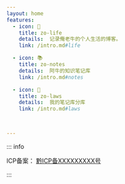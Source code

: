 ```yaml
---
layout: home
features:
  - icon: 🎁
    title: zo-life
    details:  记录俺老牛的个人生活的博客。 
    link: /intro.md#life

  - icon: 📚
    title: zo-notes
    details:  阿牛的知识笔记库
    link: /intro.md#notes

  - icon: 📔
    title: zo-laws
    details:  我的笔记库分库
    link: /intro.md#laws



---
```



::: info <Badge type='info'></Badge>

ICP备案： [黔ICP备XXXXXXXXX号]()

:::



